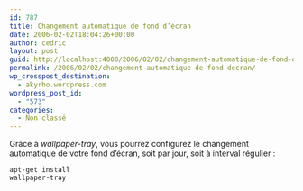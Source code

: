 ```yaml
---
id: 787
title: Changement automatique de fond d’écran
date: 2006-02-02T18:04:26+00:00
author: cedric
layout: post
guid: http://localhost:4000/2006/02/02/changement-automatique-de-fond-decran.html
permalink: /2006/02/02/changement-automatique-de-fond-decran/
wp_crosspost_destination:
  - akyrho.wordpress.com
wordpress_post_id:
  - "573"
categories:
  - Non classé
---
```

Grâce à _wallpaper-tray_, vous pourrez configurez le changement automatique de votre fond d’écran, soit par jour, soit à interval régulier :

<code class="highlighter-rouge">apt-get install wallpaper-tray</code>